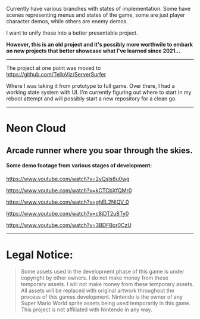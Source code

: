
Currently have various branches with states of implementation. 
Some have scenes representing menus and states of the game, some are just player character demos, while others are enemy demos.

I want to unify these into a better presentable project. 

**However, this is an old project and it's possibly more worthwile to embark on new projects that better showcase what I've learned since 2021...** 

---

The project at one point was moved to https://github.com/TelloViz/ServerSurfer

Where I was taking it from prototype to full game. Over there, I had a working state system with UI. I'm currently figuring out where to start in my reboot attempt and will possibly start a new repository for a clean go.

---

# Neon Cloud

## Arcade runner where you soar through the skies.

#### Some demo footage from various stages of development:

https://www.youtube.com/watch?v=2yQsls8u0wg

https://www.youtube.com/watch?v=kCTCbXfQMr0

https://www.youtube.com/watch?v=ghEL2NIQV_0

https://www.youtube.com/watch?v=c8jDT2u8Ty0

https://www.youtube.com/watch?v=3BDFBor0CzU



---

# Legal Notice:
>Some assets used in the development phase of this game is under copyright by other owners. 
>I do not make money from these temporary assets. 
>I will not make money from these temporary assets. 
>All assets will be replaced with original artwork throughout the process of this games development. 
>Nintendo is the owner of any Super Mario World sprite assets being used temporarily in this game.
>This project is not affiliated with Nintendo in any way.
